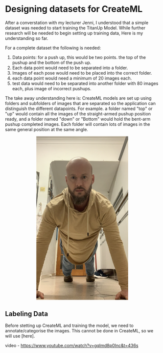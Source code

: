 # Designing datasets for CreateML

After a converstation with my lecturer Jenni, I understood that a simple dataset was needed to start training the TitanUp Model. While further research will be needed to begin setting up training data, Here is my understanding so far.

For a complete dataset the following is needed:

1. Data points: for a push up, this would be two points. the top of the pushup and the bottom of the push up.
2. Each data point would need to be separated into a folder.
3. Images of each pose would need to be placed into the correct folder.
4. each data point would need a minimum of 20 images each.
5. test data would need to be separated into another folder with 80 images each, plus image of incorrect pushups.

The take away understanding here is: CreateML models are set up using folders and subfolders of images that are separated so the application can distinguish the different datapoints. For example. a folder named "top" or "up" would contain all the images of the straight-armed pushup position ready, and a folder named "down" or "Bottom" would hold the bent-arm pushup completed images. Each folder will contain lots of images in the same general position at the same angle. 

<p align= "center">
<img src="/docs/assets/up_1.jpg"/width=300>
</p>

## Labeling Data

Before stetting up CreateML and training the model, we need to annotate/categorise the images. This cannot be done in CreateML, so we will use [here].

video - https://www.youtube.com/watch?v=gqlmd8p0Inc&t=436s

